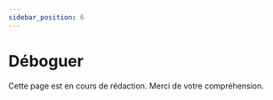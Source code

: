```yaml
---
sidebar_position: 6
---
```


# Déboguer

Cette page est en cours de rédaction. Merci de votre compréhension.

